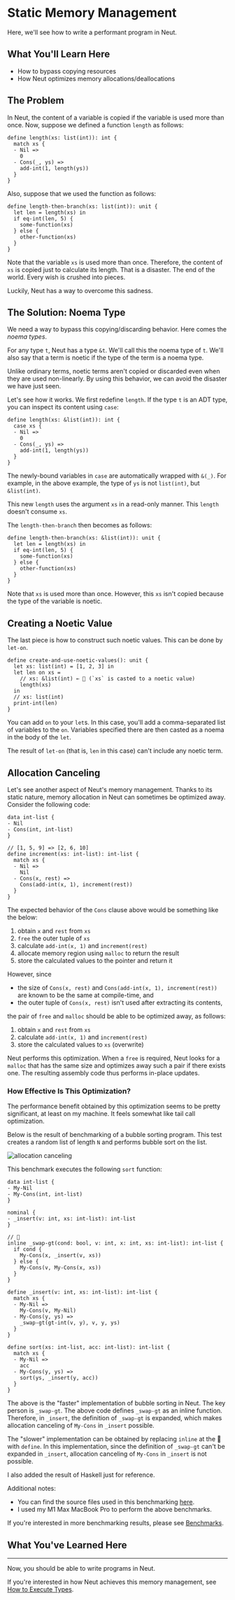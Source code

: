 # Static Memory Management

Here, we'll see how to write a performant program in Neut.

## What You'll Learn Here

- How to bypass copying resources
- How Neut optimizes memory allocations/deallocations

## The Problem

In Neut, the content of a variable is copied if the variable is used more than once. Now, suppose we defined a function `length` as follows:

```neut
define length(xs: list(int)): int {
  match xs {
  - Nil =>
    0
  - Cons(_, ys) =>
    add-int(1, length(ys))
  }
}
```

Also, suppose that we used the function as follows:

```neut
define length-then-branch(xs: list(int)): unit {
  let len = length(xs) in
  if eq-int(len, 5) {
    some-function(xs)
  } else {
    other-function(xs)
  }
}
```

Note that the variable `xs` is used more than once. Therefore, the content of `xs` is copied just to calculate its length. That is a disaster. The end of the world. Every wish is crushed into pieces.

Luckily, Neut has a way to overcome this sadness.

## The Solution: Noema Type

We need a way to bypass this copying/discarding behavior. Here comes the _noema types_.

For any type `t`, Neut has a type `&t`. We'll call this the noema type of `t`. We'll also say that a term is noetic if the type of the term is a noema type.

Unlike ordinary terms, noetic terms aren't copied or discarded even when they are used non-linearly. By using this behavior, we can avoid the disaster we have just seen.

Let's see how it works. We first redefine `length`. If the type `t` is an ADT type, you can inspect its content using `case`:

```neut
define length(xs: &list(int)): int {
  case xs {
  - Nil =>
    0
  - Cons(_, ys) =>
    add-int(1, length(ys))
  }
}
```

The newly-bound variables in `case` are automatically wrapped with `&(_)`. For example, in the above example, the type of `ys` is not `list(int)`, but `&list(int)`.

This new `length` uses the argument `xs` in a read-only manner. This `length` doesn't consume `xs`.

The `length-then-branch` then becomes as follows:

```neut
define length-then-branch(xs: &list(int)): unit {
  let len = length(xs) in
  if eq-int(len, 5) {
    some-function(xs)
  } else {
    other-function(xs)
  }
}
```

Note that `xs` is used more than once. However, this `xs` isn't copied because the type of the variable is noetic.

## Creating a Noetic Value

The last piece is how to construct such noetic values. This can be done by `let-on`.

```neut
define create-and-use-noetic-values(): unit {
  let xs: list(int) = [1, 2, 3] in
  let len on xs =
    // xs: &list(int) ← 🌟 (`xs` is casted to a noetic value)
    length(xs)
  in
  // xs: list(int)
  print-int(len)
}
```

You can add `on` to your `let`s. In this case, you'll add a comma-separated list of variables to the `on`. Variables specified there are then casted as a noema in the body of the `let`.

The result of `let-on` (that is, `len` in this case) can't include any noetic term.

## Allocation Canceling

Let's see another aspect of Neut's memory management. Thanks to its static nature, memory allocation in Neut can sometimes be optimized away. Consider the following code:

```neut
data int-list {
- Nil
- Cons(int, int-list)
}

// [1, 5, 9] => [2, 6, 10]
define increment(xs: int-list): int-list {
  match xs {
  - Nil =>
    Nil
  - Cons(x, rest) =>
    Cons(add-int(x, 1), increment(rest))
  }
}
```

The expected behavior of the `Cons` clause above would be something like the below:

1. obtain `x` and `rest` from `xs`
2. `free` the outer tuple of `xs`
3. calculate `add-int(x, 1)` and `increment(rest)`
4. allocate memory region using `malloc` to return the result
5. store the calculated values to the pointer and return it

However, since

- the size of `Cons(x, rest)` and `Cons(add-int(x, 1), increment(rest))` are known to be the same at compile-time, and
- the outer tuple of `Cons(x, rest)` isn't used after extracting its contents,

the pair of `free` and `malloc` should be able to be optimized away, as follows:

1. obtain `x` and `rest` from `xs`
2. calculate `add-int(x, 1)` and `increment(rest)`
3. store the calculated values to `xs` (overwrite)

Neut performs this optimization. When a `free` is required, Neut looks for a `malloc` that has the same size and optimizes away such a pair if there exists one. The resulting assembly code thus performs in-place updates.

### How Effective Is This Optimization?

The performance benefit obtained by this optimization seems to be pretty significant, at least on my machine. It feels somewhat like tail call optimization.

Below is the result of benchmarking of a bubble sorting program. This test creates a random list of length `N` and performs bubble sort on the list.

![allocation canceling](./image/graph/allocation-canceling.png "allocation canceling")

This benchmark executes the following `sort` function:

```neut
data int-list {
- My-Nil
- My-Cons(int, int-list)
}

nominal {
- _insert(v: int, xs: int-list): int-list
}

// 🌟
inline _swap-gt(cond: bool, v: int, x: int, xs: int-list): int-list {
  if cond {
    My-Cons(x, _insert(v, xs))
  } else {
    My-Cons(v, My-Cons(x, xs))
  }
}

define _insert(v: int, xs: int-list): int-list {
  match xs {
  - My-Nil =>
    My-Cons(v, My-Nil)
  - My-Cons(y, ys) =>
    _swap-gt(gt-int(v, y), v, y, ys)
  }
}

define sort(xs: int-list, acc: int-list): int-list {
  match xs {
  - My-Nil =>
    acc
  - My-Cons(y, ys) =>
    sort(ys, _insert(y, acc))
  }
}

```

The above is the "faster" implementation of bubble sorting in Neut. The key person is `_swap-gt`. The above code defines `_swap-gt` as an inline function. Therefore, in `_insert`, the definition of `_swap-gt` is expanded, which makes allocation canceling of `My-Cons` in `_insert` possible.

The "slower" implementation can be obtained by replacing `inline` at the 🌟 with `define`. In this implementation, since the definition of `_swap-gt` can't be expanded in `_insert`, allocation canceling of `My-Cons` in `_insert` is not possible.

I also added the result of Haskell just for reference.

Additional notes:

- You can find the source files used in this benchmarking [here](https://github.com/vekatze/neut/placeholder).
- I used my M1 Max MacBook Pro to perform the above benchmarks.

If you're interested in more benchmarking results, please see [Benchmarks](./benchmarks.md).

## What You've Learned Here

---

Now, you should be able to write programs in Neut.

If you're interested in how Neut achieves this memory management, see [How to Execute Types](./on-executing-types.md).
